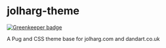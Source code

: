 # jolharg-theme

[![Greenkeeper badge](https://badges.greenkeeper.io/danwdart/jolharg-theme.svg)](https://greenkeeper.io/)

A Pug and CSS theme base for jolharg.com and dandart.co.uk